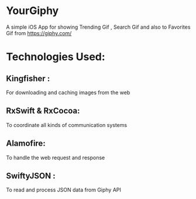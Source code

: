 # YourGiphy
A simple iOS App for showing Trending Gif , Search Gif and also to Favorites Gif from https://giphy.com/
# Technologies Used:

## Kingfisher :
For downloading and caching images from the web
## RxSwift & RxCocoa:
To coordinate all kinds of communication systems 
## Alamofire:
   To handle the web request and response
## SwiftyJSON :
To read and process JSON data from Giphy API
